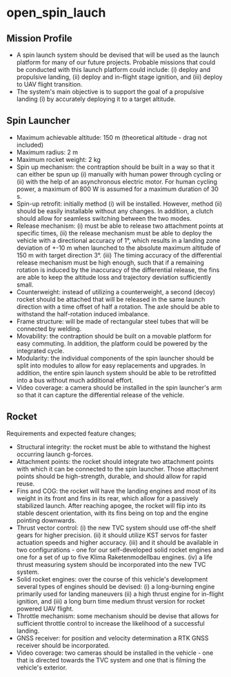 # open_spin_lauch
## Mission Profile
- A spin launch system should be devised that will be used as the launch platform for many of our future projects. Probable missions that could be conducted with this launch platform could include: (i) deploy and propulsive landing, (ii) deploy and in-flight stage ignition, and (iii) deploy to UAV flight transition.
- The system's main objective is to support the goal of a propulsive landing (i) by accurately deploying it to a target altitude. 
## Spin Launcher
- Maximum achievable altitude: 150 m (theoretical altitude - drag not included)
- Maximum radius: 2 m
- Maximum rocket weight: 2 kg
- Spin up mechanism: 
the contraption should be built in a way so that it can either be spun up  (i) manually with human power through cycling or (ii) with the help of an asynchronous electric motor. 
For human cycling power, a maximum of 800 W is assumed for a maximum duration of 30 s.
- Spin-up retrofit: initially method (i) will be installed. However, method (ii) should be easily installable without any changes. In addition, a clutch should allow for seamless switching between the two modes. 
- Release mechanism: (i) must be able to release two attachment points at specific times, (ii) the release mechanism must be able to deploy the vehicle with a directional accuracy of 1°, which results in a landing zone deviation of +-10 m when launched to the absolute maximum altitude of 150 m with target direction 3°. (iii) The timing accuracy of the differential release mechanism must be high enough, such that if a remaining rotation is induced by the inaccuracy of the differential release, the fins are able to keep the altitude loss and trajectory deviation sufficiently small. 
- Counterweight: instead of utilizing a counterweight, a second (decoy) rocket should be attached that will be released in the same launch direction with a time offset of half a rotation. The axle should be able to withstand the half-rotation induced imbalance. 
- Frame structure: will be made of rectangular steel tubes that will be connected by welding.
- Movability: the contraption should be built on a movable platform for easy commuting. In addition, the platform could be powered by the integrated cycle.  
- Modularity: the individual components of the spin launcher should be split into modules to allow for easy replacements and upgrades. In addition, the entire spin launch system should be able to be retrofitted into a bus without much additional effort. 
- Video coverage: a camera should be installed in the spin launcher's arm so that it can capture the differential release of the vehicle. 

## Rocket
Requirements and expected feature changes; 
- Structural integrity: the rocket must be able to withstand the highest occurring launch g-forces. 
- Attachment points: the rocket should integrate two attachment points with which it can be connected to the spin launcher. Those attachment points should be high-strength, durable, and should allow for rapid reuse. 
- Fins and COG: the rocket will have the landing engines and most of its weight in its front and fins in its rear, which allow for a passively stabilized launch. After reaching apogee, the rocket will flip into its stable descent orientation, with its fins being on top and the engine pointing downwards. 
- Thrust vector control: (i) the new TVC system should use off-the shelf gears for higher precision. (ii) it should utilize KST servos for faster actuation speeds and higher accuracy. (iii) and it should be available in two configurations - one for our self-developed solid rocket engines and one for a set of up to five Klima Raketenmodellbau engines. (iv) a life thrust measuring system should be incorporated into the new TVC system. 
- Solid rocket engines: over the course of this vehicle's development several types of engines should be devised: (i) a long-burning engine primarily used for landing maneuvers (ii) a high thrust engine for in-flight ignition, and (iii) a long burn time medium thrust version for rocket powered UAV flight.  
- Throttle mechanism: some mechanism should be devise that allows for sufficient throttle control to increase the likelihood of a successful landing. 
- GNSS receiver: for position and velocity determination a RTK GNSS receiver should be incorporated. 
- Video coverage: two cameras should be installed in the vehicle - one that is directed towards the TVC system and one that is filming the vehicle's exterior. 
